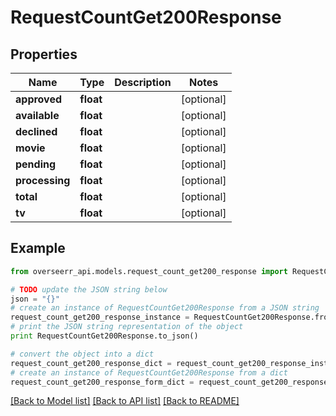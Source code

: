 # RequestCountGet200Response


## Properties
Name | Type | Description | Notes
------------ | ------------- | ------------- | -------------
**approved** | **float** |  | [optional] 
**available** | **float** |  | [optional] 
**declined** | **float** |  | [optional] 
**movie** | **float** |  | [optional] 
**pending** | **float** |  | [optional] 
**processing** | **float** |  | [optional] 
**total** | **float** |  | [optional] 
**tv** | **float** |  | [optional] 

## Example

```python
from overseerr_api.models.request_count_get200_response import RequestCountGet200Response

# TODO update the JSON string below
json = "{}"
# create an instance of RequestCountGet200Response from a JSON string
request_count_get200_response_instance = RequestCountGet200Response.from_json(json)
# print the JSON string representation of the object
print RequestCountGet200Response.to_json()

# convert the object into a dict
request_count_get200_response_dict = request_count_get200_response_instance.to_dict()
# create an instance of RequestCountGet200Response from a dict
request_count_get200_response_form_dict = request_count_get200_response.from_dict(request_count_get200_response_dict)
```
[[Back to Model list]](../README.md#documentation-for-models) [[Back to API list]](../README.md#documentation-for-api-endpoints) [[Back to README]](../README.md)


